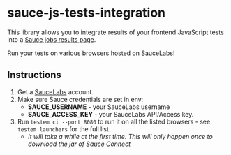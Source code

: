 sauce-js-tests-integration
==========================

This library allows you to integrate results of your frontend JavaScript tests into a [Sauce jobs results page](https://saucelabs.com/docs/javascript-unit-tests-integration).

Run your tests on various browsers hosted on SauceLabs!

Instructions
------------

1. Get a [SauceLabs](https://saucelabs.com/) account.
2. Make sure Sauce credentials are set in env:
    * **SAUCE_USERNAME** - your SauceLabs username
    * **SAUCE_ACCESS_KEY** - your SauceLabs API/Access key.
3. Run `testem ci --port 8080` to run it on all the listed browsers - see `testem launchers` for the full list.
    * *It will take a while at the first time. This will only happen once to download the jar of Sauce Connect*
